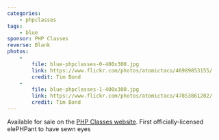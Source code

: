 ```yaml
---
categories:
    - phpclasses
tags:
    - blue
sponsor: PHP Classes
reverse: Blank
photos:
    -
        file: blue-phpclasses-0-400x300.jpg
        link: https://www.flickr.com/photos/atomictaco/46989853155/
        credit: Tim Bond
    -
        file: blue-phpclasses-1-400x300.jpg
        link: https://www.flickr.com/photos/atomictaco/47853861202/
        credit: Tim Bond
---
```

Available for sale on the [PHP Classes website](https://www.phpclasses.org/shop/category/ms/).
First officially-licensed elePHPant to have sewn eyes
